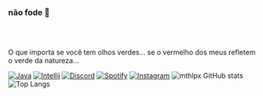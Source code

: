 
### não fode 🖕
### ㅤ
O que importa se você tem olhos verdes... se o vermelho dos meus refletem o verde da natureza...


[![Java](https://img.shields.io/badge/Java-ED8B00?style=for-the-badge&logo=openjdk&logoColor=white)]()
[![Intellij](https://img.shields.io/badge/IntelliJ_IDEA-000000.svg?style=for-the-badge&logo=intellij-idea&logoColor=white)]()
[![Discord](https://img.shields.io/badge/Discord-7289DA?style=for-the-badge&logo=discord&logoColor=white)](https://discord.gg/u8rt3TfpSp)
[![Spotify](https://img.shields.io/badge/Spotify-1ED760?&style=for-the-badge&logo=spotify&logoColor=white)](https://open.spotify.com/user/21s2xrxel5edozihfvqajefoy?si=170201760ab24502)
[![Instagram](https://img.shields.io/badge/Instagram-E4405F?style=for-the-badge&logo=instagram&logoColor=white)](https://www.instagram.com/mth.lpx/)
![mthlpx GitHub stats](https://github-readme-stats.vercel.app/api?username=mthlpx&show_icons=true&theme=dark)
![Top Langs](https://github-readme-stats.vercel.app/api/top-langs/?username=mthlpx&layout=compact)
